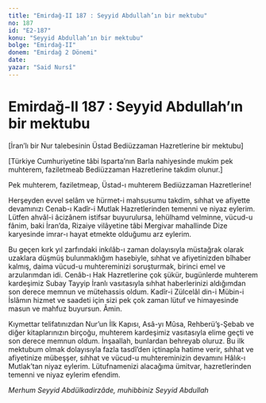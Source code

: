```yaml
---
title: "Emirdağ-II 187 : Seyyid Abdullah’ın bir mektubu"
no: 187
id: "E2-187"
konu: "Seyyid Abdullah’ın bir mektubu"
bolge: "Emirdağ-II"
donem: "Emirdağ 2 Dönemi"
date: 
yazar: "Said Nursî"
---
```


# Emirdağ-II 187 : Seyyid Abdullah’ın bir mektubu

<p class="takdim">[İran’lı bir Nur talebesinin Üstad Bediüzzaman Hazretlerine bir mektubu]</p>

<p class="takdim">[Türkiye Cumhuriyetine tâbi Isparta’nın Barla nahiyesinde mukim pek muhterem, faziletmeab Bediüzzaman Hazretlerine takdim olunur.]</p>

Pek muhterem, faziletmeap, Üstad-ı muhterem Bediüzzaman Hazretlerine!

Herşeyden evvel selâm ve hürmet-i mahsusumu takdim, sıhhat ve afiyette devamınızı Cenab-ı Kadîr-i Mutlak Hazretlerinden temenni ve niyaz eylerim. Lütfen ahvâl-i âcizânem istifsar buyurulursa, lehülhamd velminne, vücud-u fânim, baki İran’da, Rizaiye vilâyetine tâbi Mergivar mahallinde Dize karyesinde imrar-ı hayat etmekte olduğumu arz eylerim.

Bu geçen kırk yıl zarfındaki inkılâb-ı zaman dolayısıyla müstağrak olarak uzaklara düşmüş bulunmaklığım hasebiyle, sıhhat ve afiyetinizden bîhaber kalmış, daima vücud-u muhtereminizi soruşturmak, birinci emel ve arzularımdan idi. Cenâb-ı Hak Hazretlerine çok şükür, bugünlerde muhterem kardeşimiz Subay Tayyip İranlı vasıtasıyla sıhhat haberlerinizi aldığımdan son derece memnun ve mütehassis oldum. Kadîr-i Zülcelâl din-i Mübin-i İslâmın hizmet ve saadeti için sizi pek çok zaman lütuf ve himayesinde masun ve mahfuz buyursun. Âmin.

Kıymettar telifatınızdan Nur’un İlk Kapısı, Asâ-yı Mûsa, Rehberü’ş-Şebab ve diğer kitaplarınızın birçoğu, muhterem kardeşimiz vasıtasıyla elime geçti ve son derece memnun oldum. İnşaallah, bunlardan behreyab oluruz. Bu ilk mektubum olmak dolayısıyla fazla tasdî’den içtinapla hatime verir, sıhhat ve afiyetinize mübeşşer, sıhhat ve vücud-u muhtereminizin devamını Hâlık-ı Mutlak’tan niyaz eylerim. Lütufnamenizi alacağıma ümitvar, hazretlerinden temenni ve niyaz eylerim efendim.

*Merhum Seyyid Abdülkadirzâde, muhibbiniz*
*Seyyid Abdullah*
